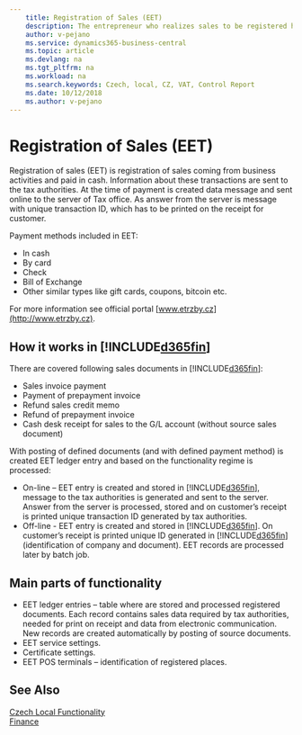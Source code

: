 ```yaml
---
    title: Registration of Sales (EET)
    description: The entrepreneur who realizes sales to be registered has the obligation to register sales. A sale to be registered is a payment in cash, by card, or by similar means, which entails a business income and which is not exempt from registration.
    author: v-pejano
    ms.service: dynamics365-business-central
    ms.topic: article
    ms.devlang: na
    ms.tgt_pltfrm: na
    ms.workload: na
    ms.search.keywords: Czech, local, CZ, VAT, Control Report
    ms.date: 10/12/2018
    ms.author: v-pejano
---
```


# Registration of Sales (EET)

Registration of sales (EET) is registration of sales coming from business activities and paid in cash. Information about these transactions are sent to the tax authorities. At the time of payment is created data message and sent online to the server of Tax office. As answer from the server is message with unique transaction ID, which has to be printed on the receipt for customer.

Payment methods included in EET:

* In cash  
* By card  
* Check  
* Bill of Exchange  
* Other similar types like gift cards, coupons, bitcoin etc.  

For more information see official portal [www.etrzby.cz](http://www.etrzby.cz).  

## How it works in [!INCLUDE[d365fin](../../includes/d365fin_md.md)]

There are covered following sales documents in [!INCLUDE[d365fin](../../includes/d365fin_md.md)]:

* Sales invoice payment  
* Payment of prepayment invoice  
* Refund sales credit memo  
* Refund of prepayment invoice  
* Cash desk receipt for sales to the G/L account (without source sales document)  

With posting of defined documents (and with defined payment method) is created EET ledger entry and based on the functionality regime is processed:

* On-line – EET entry is created and stored in [!INCLUDE[d365fin](../../includes/d365fin_md.md)], message to the tax authorities is generated and sent to the server. Answer from the server is processed, stored and on customer’s receipt is printed unique transaction ID generated by tax authorities.  
* Off-line - EET entry is created and stored in [!INCLUDE[d365fin](../../includes/d365fin_md.md)]. On customer’s receipt is printed unique ID generated in [!INCLUDE[d365fin](../../includes/d365fin_md.md)] (identification of company and document). EET records are processed later by batch job.  

## Main parts of functionality

* EET ledger entries – table where are stored and processed registered documents. Each record contains sales data required by tax authorities, needed for print on receipt and data from electronic communication. New records are created automatically by posting of source documents.  
* EET service settings.  
* Certificate settings.  
* EET POS terminals – identification of registered places.  

## See Also

[Czech Local Functionality](czech-local-functionality.md)  
[Finance](../../finance.md)
